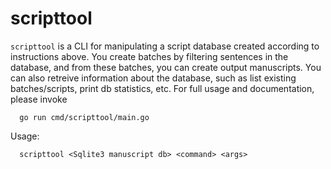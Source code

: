 # scripttool

`scripttool` is a CLI for manipulating a script database created according to instructions above. You create batches by filtering sentences in the database, and from these batches, you can create output manuscripts. You can also retreive information about the database, such as list existing batches/scripts, print db statistics, etc. For full usage and documentation, please invoke

      go run cmd/scripttool/main.go

Usage:

      scripttool <Sqlite3 manuscript db> <command> <args>
